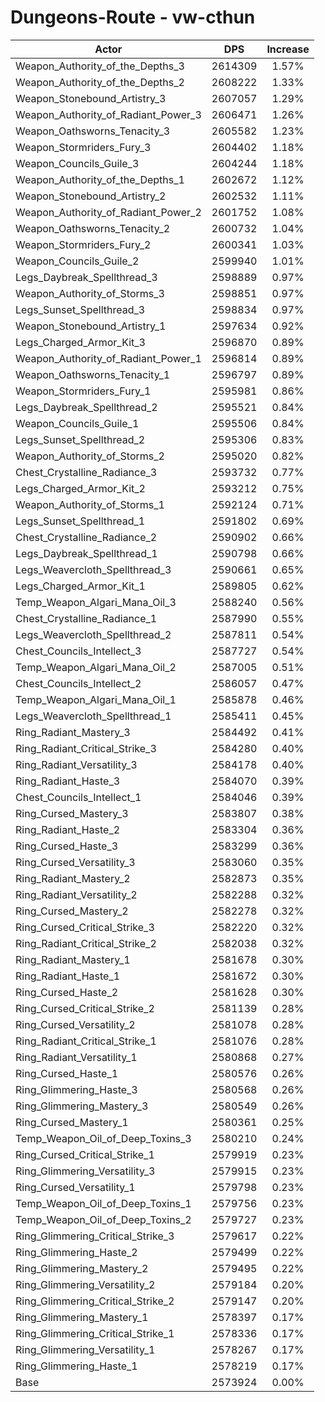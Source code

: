 # Dungeons-Route - vw-cthun
| Actor | DPS | Increase |
|---|:---:|:---:|
|Weapon_Authority_of_the_Depths_3|2614309|1.57%|
|Weapon_Authority_of_the_Depths_2|2608222|1.33%|
|Weapon_Stonebound_Artistry_3|2607057|1.29%|
|Weapon_Authority_of_Radiant_Power_3|2606471|1.26%|
|Weapon_Oathsworns_Tenacity_3|2605582|1.23%|
|Weapon_Stormriders_Fury_3|2604402|1.18%|
|Weapon_Councils_Guile_3|2604244|1.18%|
|Weapon_Authority_of_the_Depths_1|2602672|1.12%|
|Weapon_Stonebound_Artistry_2|2602532|1.11%|
|Weapon_Authority_of_Radiant_Power_2|2601752|1.08%|
|Weapon_Oathsworns_Tenacity_2|2600732|1.04%|
|Weapon_Stormriders_Fury_2|2600341|1.03%|
|Weapon_Councils_Guile_2|2599940|1.01%|
|Legs_Daybreak_Spellthread_3|2598889|0.97%|
|Weapon_Authority_of_Storms_3|2598851|0.97%|
|Legs_Sunset_Spellthread_3|2598834|0.97%|
|Weapon_Stonebound_Artistry_1|2597634|0.92%|
|Legs_Charged_Armor_Kit_3|2596870|0.89%|
|Weapon_Authority_of_Radiant_Power_1|2596814|0.89%|
|Weapon_Oathsworns_Tenacity_1|2596797|0.89%|
|Weapon_Stormriders_Fury_1|2595981|0.86%|
|Legs_Daybreak_Spellthread_2|2595521|0.84%|
|Weapon_Councils_Guile_1|2595506|0.84%|
|Legs_Sunset_Spellthread_2|2595306|0.83%|
|Weapon_Authority_of_Storms_2|2595020|0.82%|
|Chest_Crystalline_Radiance_3|2593732|0.77%|
|Legs_Charged_Armor_Kit_2|2593212|0.75%|
|Weapon_Authority_of_Storms_1|2592124|0.71%|
|Legs_Sunset_Spellthread_1|2591802|0.69%|
|Chest_Crystalline_Radiance_2|2590902|0.66%|
|Legs_Daybreak_Spellthread_1|2590798|0.66%|
|Legs_Weavercloth_Spellthread_3|2590661|0.65%|
|Legs_Charged_Armor_Kit_1|2589805|0.62%|
|Temp_Weapon_Algari_Mana_Oil_3|2588240|0.56%|
|Chest_Crystalline_Radiance_1|2587990|0.55%|
|Legs_Weavercloth_Spellthread_2|2587811|0.54%|
|Chest_Councils_Intellect_3|2587727|0.54%|
|Temp_Weapon_Algari_Mana_Oil_2|2587005|0.51%|
|Chest_Councils_Intellect_2|2586057|0.47%|
|Temp_Weapon_Algari_Mana_Oil_1|2585878|0.46%|
|Legs_Weavercloth_Spellthread_1|2585411|0.45%|
|Ring_Radiant_Mastery_3|2584492|0.41%|
|Ring_Radiant_Critical_Strike_3|2584280|0.40%|
|Ring_Radiant_Versatility_3|2584178|0.40%|
|Ring_Radiant_Haste_3|2584070|0.39%|
|Chest_Councils_Intellect_1|2584046|0.39%|
|Ring_Cursed_Mastery_3|2583807|0.38%|
|Ring_Radiant_Haste_2|2583304|0.36%|
|Ring_Cursed_Haste_3|2583299|0.36%|
|Ring_Cursed_Versatility_3|2583060|0.35%|
|Ring_Radiant_Mastery_2|2582873|0.35%|
|Ring_Radiant_Versatility_2|2582288|0.32%|
|Ring_Cursed_Mastery_2|2582278|0.32%|
|Ring_Cursed_Critical_Strike_3|2582220|0.32%|
|Ring_Radiant_Critical_Strike_2|2582038|0.32%|
|Ring_Radiant_Mastery_1|2581678|0.30%|
|Ring_Radiant_Haste_1|2581672|0.30%|
|Ring_Cursed_Haste_2|2581628|0.30%|
|Ring_Cursed_Critical_Strike_2|2581139|0.28%|
|Ring_Cursed_Versatility_2|2581078|0.28%|
|Ring_Radiant_Critical_Strike_1|2581076|0.28%|
|Ring_Radiant_Versatility_1|2580868|0.27%|
|Ring_Cursed_Haste_1|2580576|0.26%|
|Ring_Glimmering_Haste_3|2580568|0.26%|
|Ring_Glimmering_Mastery_3|2580549|0.26%|
|Ring_Cursed_Mastery_1|2580361|0.25%|
|Temp_Weapon_Oil_of_Deep_Toxins_3|2580210|0.24%|
|Ring_Cursed_Critical_Strike_1|2579919|0.23%|
|Ring_Glimmering_Versatility_3|2579915|0.23%|
|Ring_Cursed_Versatility_1|2579798|0.23%|
|Temp_Weapon_Oil_of_Deep_Toxins_1|2579756|0.23%|
|Temp_Weapon_Oil_of_Deep_Toxins_2|2579727|0.23%|
|Ring_Glimmering_Critical_Strike_3|2579617|0.22%|
|Ring_Glimmering_Haste_2|2579499|0.22%|
|Ring_Glimmering_Mastery_2|2579495|0.22%|
|Ring_Glimmering_Versatility_2|2579184|0.20%|
|Ring_Glimmering_Critical_Strike_2|2579147|0.20%|
|Ring_Glimmering_Mastery_1|2578397|0.17%|
|Ring_Glimmering_Critical_Strike_1|2578336|0.17%|
|Ring_Glimmering_Versatility_1|2578267|0.17%|
|Ring_Glimmering_Haste_1|2578219|0.17%|
|Base|2573924|0.00%|

